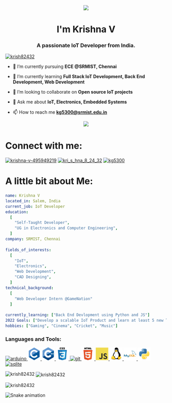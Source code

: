 <p align="center"><img src="https://capsule-render.vercel.app/api?&text=Hey_there&fontcolor=d6ace6&animation=fadeIn&type=waving&color=timeGradient&height=100"/></p>
<h1 align="center">I'm Krishna V</h1>
<h3 align="center">A passionate IoT Developer from India.</h3>

<p align="left"> <a href="https://github.com/ryo-ma/github-profile-trophy"><img src="https://github-profile-trophy.vercel.app/?username=krish82432" alt="krish82432" /></a> </p>

- 🔭 I’m currently pursuing **ECE @SRMIST, Chennai**

- 🌱 I’m currently learning **Full Stack IoT Development, Back End Development, Web Development**

- 👯 I’m looking to collaborate on **Open source IoT projects**

- 💬 Ask me about **IoT, Electronics, Embedded Systems**

- 📫 How to reach me **kg5300@srmist.edu.in**

<p align="center"><img src="https://media0.giphy.com/media/doXBzUFJRxpaUbuaqz/giphy.gif?cid=ecf05e47ouot8yy0zdiwrwaz5imk368jw8gh8idvbo6dx2qe&rid=giphy.gif&ct=g" height="400"></img></p>
<h1 align="left">Connect with me:</h1>
<p align="left">
<a href="https://linkedin.com/in/krishna-v-495949219" target="blank"><img align="center" src="https://raw.githubusercontent.com/rahuldkjain/github-profile-readme-generator/master/src/images/icons/Social/linked-in-alt.svg" alt="krishna-v-495949219" height="30" width="40" /></a>
<a href="https://instagram.com/kri_s_hna_8_24_32" target="blank"><img align="center" src="https://raw.githubusercontent.com/rahuldkjain/github-profile-readme-generator/master/src/images/icons/Social/instagram.svg" alt="kri_s_hna_8_24_32" height="30" width="40" /></a>
<a href="https://www.hackerrank.com/kg5300" target="blank"><img align="center" src="https://raw.githubusercontent.com/rahuldkjain/github-profile-readme-generator/master/src/images/icons/Social/hackerrank.svg" alt="kg5300" height="30" width="40" /></a>
</p>
<h1 align="left">A little bit about Me:</h1>

```yaml
name: Krishna V
located_in: Salem, India
current_job: IoT Developer
education:
  [
    "Self-Taught Developer",
    "UG in Electronics and Computer Engineering",
  ]
company: SRMIST, Chennai

fields_of_interests:
  [
    "IoT",
    "Electronics",
    "Web Development",
    "CAD Designing",
  ]
technical_background:
  [
    "Web Developer Intern @GameNation"
  ]
  
currently_learning: ["Back End Devlopment using Python and JS"]
2022 Goals: ["Develop a scalable IoT Product and learn at least 5 new Technologies."]
hobbies: ["Gaming", "Cinema", "Cricket", "Music"]
```
<h3 align="left">Languages and Tools:</h3>
<p align="left"> <a href="https://www.arduino.cc/" target="_blank" rel="noreferrer"> <img src="https://cdn.worldvectorlogo.com/logos/arduino-1.svg" alt="arduino" width="40" height="40"/> </a> <a href="https://www.cprogramming.com/" target="_blank" rel="noreferrer"> <img src="https://raw.githubusercontent.com/devicons/devicon/master/icons/c/c-original.svg" alt="c" width="40" height="40"/> </a> <a href="https://www.w3schools.com/cpp/" target="_blank" rel="noreferrer"> <img src="https://raw.githubusercontent.com/devicons/devicon/master/icons/cplusplus/cplusplus-original.svg" alt="cplusplus" width="40" height="40"/> </a> <a href="https://www.w3schools.com/css/" target="_blank" rel="noreferrer"> <img src="https://raw.githubusercontent.com/devicons/devicon/master/icons/css3/css3-original-wordmark.svg" alt="css3" width="40" height="40"/> </a> <a href="https://git-scm.com/" target="_blank" rel="noreferrer"> <img src="https://www.vectorlogo.zone/logos/git-scm/git-scm-icon.svg" alt="git" width="40" height="40"/> </a> <a href="https://www.w3.org/html/" target="_blank" rel="noreferrer"> <img src="https://raw.githubusercontent.com/devicons/devicon/master/icons/html5/html5-original-wordmark.svg" alt="html5" width="40" height="40"/> </a> <a href="https://developer.mozilla.org/en-US/docs/Web/JavaScript" target="_blank" rel="noreferrer"> <img src="https://raw.githubusercontent.com/devicons/devicon/master/icons/javascript/javascript-original.svg" alt="javascript" width="40" height="40"/> </a> <a href="https://www.linux.org/" target="_blank" rel="noreferrer"> <img src="https://raw.githubusercontent.com/devicons/devicon/master/icons/linux/linux-original.svg" alt="linux" width="40" height="40"/> </a> <a href="https://www.mysql.com/" target="_blank" rel="noreferrer"> <img src="https://raw.githubusercontent.com/devicons/devicon/master/icons/mysql/mysql-original-wordmark.svg" alt="mysql" width="40" height="40"/> </a> <a href="https://www.python.org" target="_blank" rel="noreferrer"> <img src="https://raw.githubusercontent.com/devicons/devicon/master/icons/python/python-original.svg" alt="python" width="40" height="40"/> </a> <a href="https://www.sqlite.org/" target="_blank" rel="noreferrer"> <img src="https://www.vectorlogo.zone/logos/sqlite/sqlite-icon.svg" alt="sqlite" width="40" height="40"/> </a> </p>

<p><img align="left" src="https://github-readme-stats.vercel.app/api/top-langs?username=krish82432&show_icons=true&locale=en&layout=compact" alt="krish82432" /></p>

<p>&nbsp;<img align="center" src="https://github-readme-stats.vercel.app/api?username=krish82432&show_icons=true&locale=en" alt="krish82432" /></p>

<p><img align="center" src="https://github-readme-streak-stats.herokuapp.com/?user=krish82432&" alt="krish82432" /></p>

![Snake animation](https://github.com/KriSh82432/KriSh82432/blob/output/github-contribution-grid-snake.svg)
<!--
**KriSh82432/KriSh82432** is a ✨ _special_ ✨ repository because its `README.md` (this file) appears on your GitHub profile.

Here are some ideas to get you started:

- 🔭 I’m currently working on ...
- 🌱 I’m currently learning ...
- 👯 I’m looking to collaborate on ...
- 🤔 I’m looking for help with ...
- 💬 Ask me about ...
- 📫 How to reach me: ...
- 😄 Pronouns: ...
- ⚡ Fun fact: ...
-->
